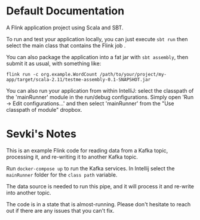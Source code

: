 # Default Documentation
A Flink application project using Scala and SBT.

To run and test your application locally, you can just execute `sbt run` then select the main class that contains the Flink job . 

You can also package the application into a fat jar with `sbt assembly`, then submit it as usual, with something like: 

```
flink run -c org.example.WordCount /path/to/your/project/my-app/target/scala-2.11/testme-assembly-0.1-SNAPSHOT.jar
```


You can also run your application from within IntelliJ:  select the classpath of the 'mainRunner' module in the run/debug configurations.
Simply open 'Run -> Edit configurations...' and then select 'mainRunner' from the "Use classpath of module" dropbox. 

# Sevki's Notes

This is an example Flink code for reading data from a Kafka topic, processing it, and re-writing it to another Kafka topic.

Run `docker-compose up` to run the Kafka services. In Intellij select the `mainRunner` folder for the `class path` variable.

The data source is needed to run this pipe, and it will process it and re-write into another topic.

The code is in a state that is almost-running. Please don't hesitate to reach out if there are any issues that you can't fix.
